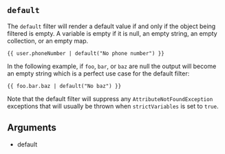 ## `default`
The `default` filter will render a default value if and only if the object being filtered is empty.
A variable is empty if it is null, an empty string, an empty collection, or an empty map.
```twig
{{ user.phoneNumber | default("No phone number") }}
```
In the following example, if `foo`, `bar`, or `baz` are null the output will become an empty string which is a perfect use case for the default filter:
```twig
{{ foo.bar.baz | default("No baz") }}
```
Note that the default filter will suppress any `AttributeNotFoundException` exceptions that will usually be thrown when `strictVariables` is set to `true`.

## Arguments
- default
